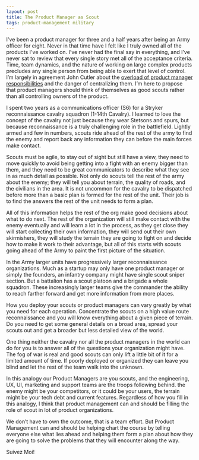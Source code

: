 ```yaml
---
layout: post
title: The Product Manager as Scout
tags: product-management military
---
```


I've been a product manager for three and a half years after being an Army officer for eight. Never in that time have I felt like I truly owned all of the products I've worked on.  I’ve never had the final say in everything, and I’ve never sat to review that every single story met all of the acceptance criteria. Time, team dynamics, and the nature of working on large complex products precludes any single person from being able to exert that level of control.  I’m largely in agreement John Cutler about the [overload of product manager responsibilities](https://hackernoon.com/we-need-fewer-product-managers-50e47dfd95a0) and the danger of centralizing them. I’m here to propose that product managers should think of themselves as good scouts rather than all controlling owners of the product.

I spent two years as a communications officer (S6) for a Stryker reconnaissance cavalry squadron (1-14th Cavalry).  I learned to love the concept of the cavalry not just because they wear Stetsons and spurs, but because reconnaissance is a truly challenging role in the battlefield. Lightly armed and few in numbers, scouts ride ahead of the rest of the army to find the enemy and report back any information they can before the main forces make contact.

Scouts must be agile, to stay out of sight but still have a view, they need to move quickly to avoid being getting into a fight with an enemy bigger than them, and they need to be great communicators to describe what they see in as much detail as possible.  Not only do scouts tell the rest of the army about the enemy; they will tell you about terrain, the quality of roads, and the civilians in the area. It is not uncommon for the cavalry to be dispatched before more than a basic plan is formed for the rest of the unit.  Their job is to find the answers the rest of the unit needs to form a plan.

All of this information helps the rest of the org make good decisions about what to do next.  The rest of the organization will still make contact with the enemy eventually and will learn a lot in the process, as they get close they will start collecting their own information, they will send out their own skirmishers, they will study the terrain they are going to fight on and decide how to make it work to their advantage, but all of this starts with scouts going ahead of the Army to paint the first picture of the situation.  

In the Army larger units have progressively larger reconnaissance organizations. Much as a startup may only have one product manager or simply the founders, an infantry company might have single scout sniper section. But a battalion has a scout platoon and a brigade a whole squadron.  These increasingly larger teams give the commander the ability to reach farther forward and get more information from more places.

How you deploy your scouts or product managers can vary greatly by what you need for each operation.  Concentrate the scouts on a high value route reconnaissance and you will know everything about a given piece of terrain. Do you need to get some general details on a broad area, spread your scouts out and get a broader but less detailed view of the world.

One thing neither the cavalry nor all the product managers in the world can do for you is to answer all of the questions your organization might have. The fog of war is real and good scouts can only lift a little bit of it for a limited amount of time. If poorly deployed or organized they can leave you blind and let the rest of the team walk into the unknown.

In this analogy our Product Managers are you scouts, and the engineering, UX, UI, marketing and support teams are the troops following behind.  the enemy might be your competitors, or it could be your users, the terrain might be your tech debt and current features.  Regardless of how you fill in this analogy, I think that product management can and should be filling the role of scout in lot of product organizations.  

We don’t have to own the outcome, that is a team effort. But Product Management can and should be helping chart the course by telling everyone else what lies ahead and helping them form a plan about how they are going to solve the problems that they will encounter along the way.

Suivez Moi!
